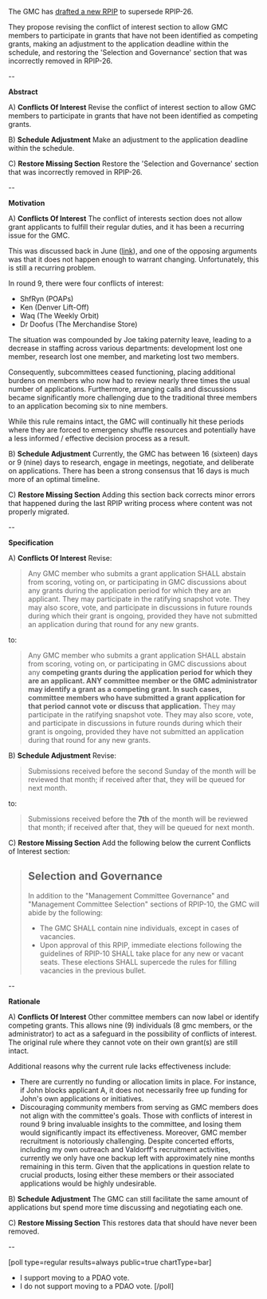 The GMC has [drafted a new RPIP](https://github.com/rocket-pool/RPIPs/pull/139/files) to supersede RPIP-26. 

They propose revising the conflict of interest section to allow GMC members to participate in grants that have not been identified as competing grants, making an adjustment to the application deadline within the schedule, and restoring the 'Selection and Governance' section that was incorrectly removed in RPIP-26.

--

**Abstract**

A) **Conflicts Of Interest** 
Revise the conflict of interest section to allow GMC members to participate in grants that have not been identified as competing grants.

B) **Schedule Adjustment** 
Make an adjustment to the application deadline within the schedule.

C) **Restore Missing Section**
Restore the 'Selection and Governance' section that was incorrectly removed in RPIP-26.

--

**Motivation**

A) **Conflicts Of Interest**
The conflict of interests section does not allow grant applicants to fulfill their regular duties, and it has been a recurring issue for the GMC.

This was discussed back in June ([link](https://dao.rocketpool.net/t/gmc-rpip-18-conflict-of-interest-community-feedback/1959)), and one of the opposing arguments was that it does not happen enough to warrant changing. Unfortunately, this is still a recurring problem. 

In round 9, there were four conflicts of interest:
- ShfRyn (POAPs)
- Ken (Denver Lift-Off)
- Waq (The Weekly Orbit)
- Dr Doofus (The Merchandise Store)

The situation was compounded by Joe taking paternity leave, leading to a decrease in staffing across various departments: development lost one member, research lost one member, and marketing lost two members.

Consequently, subcommittees ceased functioning, placing additional burdens on members who now had to review nearly three times the usual number of applications. Furthermore, arranging calls and discussions became significantly more challenging due to the traditional three members to an application becoming six to nine members.

While this rule remains intact, the GMC will continually hit these periods where they are forced to emergency shuffle resources and potentially have a less informed / effective decision process as a result.

B) **Schedule Adjustment** 
Currently, the GMC has between 16 (sixteen) days or 9 (nine) days to research, engage in meetings, negotiate, and deliberate on applications. There has been a strong consensus that 16 days is much more of an optimal timeline.

C) **Restore Missing Section**
Adding this section back corrects minor errors that happened during the last RPIP writing process where content was not properly migrated.

--

**Specification**

A) **Conflicts Of Interest**
Revise:

> Any GMC member who submits a grant application SHALL abstain from scoring, voting on, or participating in GMC discussions about any grants during the application period for which they are an applicant. They may participate in the ratifying snapshot vote. They may also score, vote, and participate in discussions in future rounds during which their grant is ongoing, provided they have not submitted an application during that round for any new grants.

to:

> Any GMC member who submits a grant application SHALL abstain from scoring, voting on, or participating in GMC discussions about any **competing grants during the application period for which they are an applicant. ANY committee member or the GMC administrator may identify a grant as a competing grant. In such cases, committee members who have submitted a grant application for that period cannot vote or discuss that application.** They may participate in the ratifying snapshot vote. They may also score, vote, and participate in discussions in future rounds during which their grant is ongoing, provided they have not submitted an application during that round for any new grants.

B) **Schedule Adjustment** 
Revise:

> Submissions received before the second Sunday of the month will be reviewed that month; if received after that, they will be queued for next month.

to:

> Submissions received before the **7th** of the month will be reviewed that month; if received after that, they will be queued for next month.

C) **Restore Missing Section**
Add the following below the current Conflicts of Interest section:

> ## Selection and Governance
> 
> In addition to the "Management Committee Governance" and "Management Committee Selection" sections of RPIP-10, the GMC will abide by the following:
> 
> * The GMC SHALL contain nine individuals, except in cases of vacancies.
> * Upon approval of this RPIP, immediate elections following the guidelines of RPIP-10 SHALL take place for any new or vacant seats. These elections SHALL supercede the rules for filling vacancies in the previous bullet.

--

**Rationale**

A) **Conflicts Of Interest**
Other committee members can now label or identify competing grants. This allows nine (9) individuals (8 gmc members, or the administrator) to act as a safeguard in the possibility of conflicts of interest. The original rule where they cannot vote on their own grant(s) are still intact.

Additional reasons why the current rule lacks effectiveness include:

* There are currently no funding or allocation limits in place. For instance, if John blocks applicant A, it does not necessarily free up funding for John's own applications or initiatives.
* Discouraging community members from serving as GMC members does not align with the committee's goals. Those with conflicts of interest in round 9 bring invaluable insights to the committee, and losing them would significantly impact its effectiveness. Moreover, GMC member recruitment is notoriously challenging. Despite concerted efforts, including my own outreach and Valdorff's recruitment activities, currently we only have one backup left with approximately nine months remaining in this term. Given that the applications in question relate to crucial products, losing either these members or their associated applications would be highly undesirable.

B) **Schedule Adjustment** 
The GMC can still facilitate the same amount of applications but spend more time discussing and negotiating each one.

C) **Restore Missing Section**
This restores data that should have never been removed.

--

[poll type=regular results=always public=true chartType=bar]
* I support moving to a PDAO vote.
* I do not support moving to a PDAO vote.
[/poll]